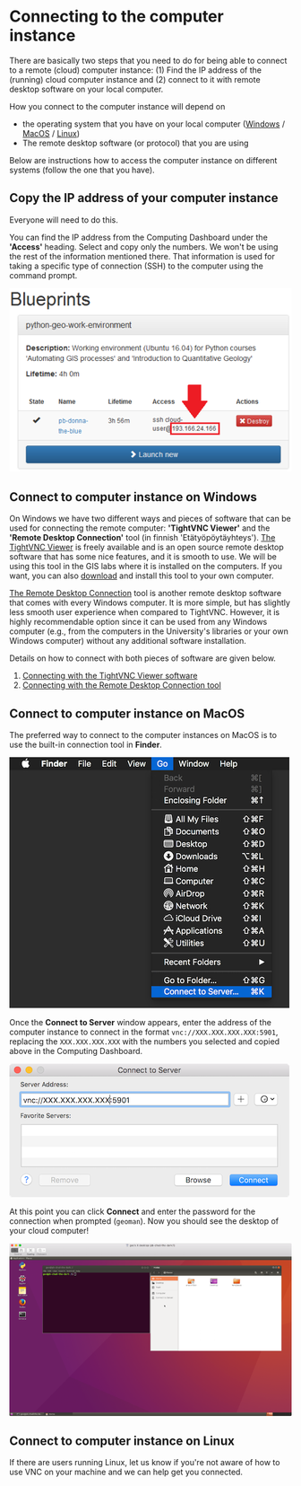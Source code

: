 # Connecting to the computer instance

There are basically two steps that you need to do for being able to connect to a remote (cloud) computer instance: (1) Find the 
IP address of the (running) cloud computer instance and (2) connect to it with remote desktop software on your local computer. 

How you connect to the computer instance will depend on 

 - the operating system that you have on your local computer ([Windows](#connect-to-computer-instance-on-windows) / [MacOS](#connect-to-computer-instance-on-macos) / [Linux](#connect-to-computer-instance-on-linux)) 
 - The remote desktop software (or protocol) that you are using
 
Below are instructions how to access the computer instance on different systems (follow the one that you have). 

## Copy the IP address of your computer instance

Everyone will need to do this.
 
You can find the IP address from the Computing Dashboard under the **'Access'** heading.
Select and copy only the numbers. 
We won't be using the rest of the information mentioned there. 
That information is used for taking a specific type of connection (SSH) to the computer using the command prompt.

 ![Copy IP address of the computer instance](img/13_copy_access_IP_address.PNG)

## Connect to computer instance on Windows

On Windows we have two different ways and pieces of software that can be used for connecting the remote computer: **'TightVNC Viewer'** and the **'Remote Desktop Connection'** tool (in finnish 'Etätyöpöytäyhteys').
[The TightVNC Viewer](http://www.tightvnc.com/) is freely available and is an open source remote desktop software that has some nice features, and it is smooth to use.
We will be using this tool in the GIS labs where it is installed on the computers.
If you want, you can also [download](http://www.tightvnc.com/download.php) and install this tool to your own computer. 

[The Remote Desktop Connection](https://support.microsoft.com/en-us/help/17463/windows-7-connect-to-another-computer-remote-desktop-connection) tool is another remote desktop software that comes with every Windows computer.
It is more simple, but has slightly less smooth user experience when compared to TightVNC.
However, it is highly recommendable option since it can be used from any Windows computer (e.g., from the computers in the University's libraries or your own Windows computer) without any additional software installation.

Details on how to connect with both pieces of software are given below.

1. [Connecting with the TightVNC Viewer software](connect-win-vnc.md)
2. [Connecting with the Remote Desktop Connection tool](connect-win-rdp.md)

## Connect to computer instance on MacOS
The preferred way to connect to the computer instances on MacOS is to use the built-in connection tool in **Finder**.

![Connect to server](img/connect-to-server.png)

Once the **Connect to Server** window appears, enter the address of the computer instance to connect in the format `vnc://XXX.XXX.XXX.XXX:5901`, replacing the `XXX.XXX.XXX.XXX` with the numbers you selected and copied above in the Computing Dashboard.

![Enter server info](img/enter-server-info.png)

At this point you can click **Connect** and enter the password for the connection when prompted (`geoman`).
Now you should see the desktop of your cloud computer!

![Cloud desktop Mac](img/cloud-desktop-mac.png)

## Connect to computer instance on Linux

If there are users running Linux, let us know if you're not aware of how to use VNC on your machine and we can help get you connected.
